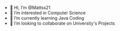 - 👋 Hi, I’m @Mattss21
- 👀 I’m interested in Computer Science
- 🌱 I’m currently learning Java Coding
- 💞️ I’m looking to collaborate on University's Projects
